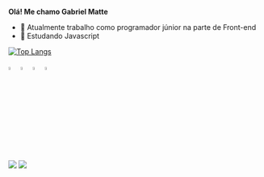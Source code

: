 <b>Olá! Me chamo Gabriel Matte</b>
- 🔭 Atualmente trabalho como programador júnior na parte de Front-end
- 🌱 Estudando Javascript

[![Top Langs](https://github-readme-stats.vercel.app/api/top-langs/?username=GabrielMatteElias&show_icons=true&theme=buefy)](https://github.com/anuraghazra/github-readme-stats)
<div>
  <img src="https://cdn.jsdelivr.net/gh/devicons/devicon/icons/css3/css3-original.svg" width="4%"/>
  <img src="https://cdn.jsdelivr.net/gh/devicons/devicon/icons/html5/html5-original.svg" width="4%"/>
  <img src="https://cdn.jsdelivr.net/gh/devicons/devicon/icons/bootstrap/bootstrap-original.svg" width="4%"/>
  <img src="https://cdn.jsdelivr.net/gh/devicons/devicon/icons/javascript/javascript-original.svg" width="4%"/>
</div> 

##

<div>
  <a href="mailto:gabrielmatteelias@gmail.com" target="_blank"><img src="https://img.shields.io/badge/Gmail-D14836?style=for-the-badge&logo=gmail&logoColor=white"></a>
  <a href="https://www.linkedin.com/in/gabriel-matte-elias-05baab189/" target="_blank"><img src="https://img.shields.io/badge/LinkedIn-0077B5?style=for-the-badge&logo=linkedin&logoColor=white"></a>
</div> 
                 
          


